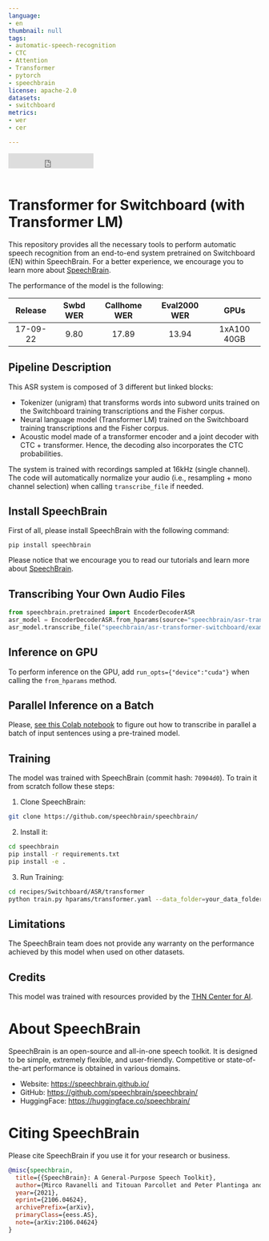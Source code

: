 ```yaml
---
language:
- en
thumbnail: null
tags:
- automatic-speech-recognition
- CTC
- Attention
- Transformer
- pytorch
- speechbrain
license: apache-2.0
datasets:
- switchboard
metrics:
- wer
- cer

---
```


<iframe src="https://ghbtns.com/github-btn.html?user=speechbrain&repo=speechbrain&type=star&count=true&size=large&v=2" frameborder="0" scrolling="0" width="170" height="30" title="GitHub"></iframe>
<br/><br/>

# Transformer for Switchboard (with Transformer LM)

This repository provides all the necessary tools to perform automatic speech
recognition from an end-to-end system pretrained on Switchboard (EN) within SpeechBrain. 
For a better experience, we encourage you to learn more about [SpeechBrain](https://speechbrain.github.io). 

The performance of the model is the following:

| Release  | Swbd WER | Callhome WER | Eval2000 WER | GPUs        |
|:--------:|:--------:|:------------:|:------------:|:-----------:|
| 17-09-22 | 9.80     |  17.89       |  13.94       | 1xA100 40GB |


## Pipeline Description

This ASR system is composed of 3 different but linked blocks:
- Tokenizer (unigram) that transforms words into subword units trained on the Switchboard training transcriptions and the Fisher corpus.
- Neural language model (Transformer LM) trained on the Switchboard training transcriptions and the Fisher corpus.
- Acoustic model made of a transformer encoder and a joint decoder with CTC +
transformer. Hence, the decoding also incorporates the CTC probabilities.

The system is trained with recordings sampled at 16kHz (single channel).
The code will automatically normalize your audio (i.e., resampling + mono channel selection) when calling `transcribe_file` if needed.

## Install SpeechBrain

First of all, please install SpeechBrain with the following command:

```
pip install speechbrain
```

Please notice that we encourage you to read our tutorials and learn more about
[SpeechBrain](https://speechbrain.github.io).

## Transcribing Your Own Audio Files

```python
from speechbrain.pretrained import EncoderDecoderASR
asr_model = EncoderDecoderASR.from_hparams(source="speechbrain/asr-transformer-switchboard", savedir="pretrained_models/asr-transformer-switchboard")
asr_model.transcribe_file("speechbrain/asr-transformer-switchboard/example.wav")
```

## Inference on GPU

To perform inference on the GPU, add  `run_opts={"device":"cuda"}`  when calling the `from_hparams` method.

## Parallel Inference on a Batch

Please, [see this Colab notebook](https://colab.research.google.com/drive/1hX5ZI9S4jHIjahFCZnhwwQmFoGAi3tmu?usp=sharing) to figure out how to transcribe in parallel a batch of input sentences using a pre-trained model.

## Training

The model was trained with SpeechBrain (commit hash: `70904d0`).
To train it from scratch follow these steps:

1. Clone SpeechBrain:
```bash
git clone https://github.com/speechbrain/speechbrain/
```

2. Install it:
```bash
cd speechbrain
pip install -r requirements.txt
pip install -e .
```

3. Run Training:
```bash
cd recipes/Switchboard/ASR/transformer
python train.py hparams/transformer.yaml --data_folder=your_data_folder
```

## Limitations

The SpeechBrain team does not provide any warranty on the performance achieved by this model when used on other datasets.

## Credits

This model was trained with resources provided by the [THN Center for AI](https://www.th-nuernberg.de/en/kiz). 

# About SpeechBrain

SpeechBrain is an open-source and all-in-one speech toolkit. It is designed to be simple, extremely flexible, and user-friendly. 
Competitive or state-of-the-art performance is obtained in various domains.

- Website: https://speechbrain.github.io/
- GitHub: https://github.com/speechbrain/speechbrain/
- HuggingFace: https://huggingface.co/speechbrain/

# Citing SpeechBrain

Please cite SpeechBrain if you use it for your research or business.

```bibtex
@misc{speechbrain,
  title={{SpeechBrain}: A General-Purpose Speech Toolkit},
  author={Mirco Ravanelli and Titouan Parcollet and Peter Plantinga and Aku Rouhe and Samuele Cornell and Loren Lugosch and Cem Subakan and Nauman Dawalatabad and Abdelwahab Heba and Jianyuan Zhong and Ju-Chieh Chou and Sung-Lin Yeh and Szu-Wei Fu and Chien-Feng Liao and Elena Rastorgueva and François Grondin and William Aris and Hwidong Na and Yan Gao and Renato De Mori and Yoshua Bengio},
  year={2021},
  eprint={2106.04624},
  archivePrefix={arXiv},
  primaryClass={eess.AS},
  note={arXiv:2106.04624}
}
```
